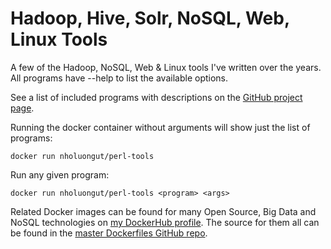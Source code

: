 #  Hadoop, Hive, Solr, NoSQL, Web, Linux Tools ###

A few of the Hadoop, NoSQL, Web & Linux tools I've written over the years. All programs have --help to list the available options.

See a list of included programs with descriptions on the [GitHub project page](https://github.com/nholuongut/DevOps-Perl-tools#a-sample-of-cool-programs-in-this-toolbox).

Running the docker container without arguments will show just the list of programs:

```
docker run nholuongut/perl-tools
```

Run any given program:

```
docker run nholuongut/perl-tools <program> <args>
```

Related Docker images can be found for many Open Source, Big Data and NoSQL technologies on [my DockerHub profile](https://hub.docker.com/r/nholuongut).
The source for them all can be found in the [master Dockerfiles GitHub repo](https://github.com/nholuongut/Dockerfiles/).

